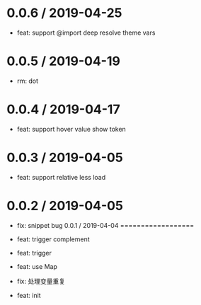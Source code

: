 
0.0.6 / 2019-04-25
==================

  * feat: support @import deep resolve theme vars

0.0.5 / 2019-04-19
==================

  * rm: dot

0.0.4 / 2019-04-17
==================

  * feat: support hover value show token

0.0.3 / 2019-04-05
==================

  * feat: support relative less load

0.0.2 / 2019-04-05
==================

  * fix: snippet bug
0.0.1 / 2019-04-04
==================

  * feat: trigger complement
  * feat: trigger
  * feat: use Map
  * fix: 处理变量重复
  * feat: init
